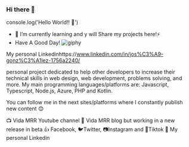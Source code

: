 ### Hi there 👋
console.log('Hello World!! 👋')
- 🌱 I’m currently learning and y will Share my projects here!⚡
- Have A Good Day!
![giphy](https://github.com/joseozuna/joseozuna/assets/107267140/5a7eed3e-e86d-47d1-abd9-0fb1b450cf89)

 My personal Linkedinhttps://www.linkedin.com/in/jos%C3%A9-gonz%C3%A1lez-1756a2240/
<!--
**joseozuna/joseozuna** is a ✨ _special_ ✨ repository because its `README.md` (this file) appears on your GitHub profile.

Here are some ideas to get you started:

- 🔭 I’m currently working on ...
- 🌱 I’m currently learning ...
- 👯 I’m looking to collaborate on ...
- 🤔 I’m looking for help with ...
- 💬 Ask me about ...
- 📫 How to reach me: ...
- 😄 Pronouns: ...
- ⚡ Fun fact: ...
-->
personal project dedicated to help other developers to increase their technical skills in web design, web development, problems solving, and more. My main programming languages/platforms are: Javascript, Typescript, Node.js, Azure, PHP and Kotlin.

You can follow me in the next sites/platforms where I constantly publish new content 😊

📺 Vida MRR Youtube channel
📝 Vida MRR blog but working in a new release in beta
👍 Facebook, 🐦Twitter, 📷Instagram and 🎵Tiktok
💼 My personal Linkedin
